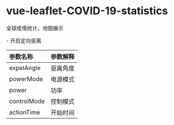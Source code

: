 # vue-leaflet-COVID-19-statistics
全球疫情统计，地图展示

\- 开启定向驱离



 | 参数名称   | 参数解释 |
 | :---------- | :------- |
 | expelAngle  | 驱离角度 |
 | powerMode  | 电源模式 |
 | power    | 功率   |
 | controlMode | 控制模式 |
 | actionTime  | 开始时间 |

